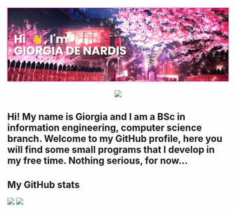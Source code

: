 <p align="center">
  <img src="https://raw.githubusercontent.com/giorgiadns/giorgiadns/main/banner3.png" />
  <br/><br/>
  <img src="https://komarev.com/ghpvc/?username=giorgiadns&color=ff69b4&style=for-the-badge" />
</p>


## Hi! My name is Giorgia and I am a BSc in information engineering, computer science branch. Welcome to my GitHub profile, here you will find some small programs that I develop in my free time. Nothing serious, for now...

<p align="center">
  <h2>My GitHub stats</h2>
  <img src="https://github-readme-stats.vercel.app/api?username=giorgiadns&show_icons=true&theme=synthwave&hide=stars,issues" height="150" />
  <img src="https://github-readme-stats.vercel.app/api/top-langs/?username=giorgiadns&hide_progress=true&layout=compact&theme=synthwave" height="150" />
  <br/>
</p>

